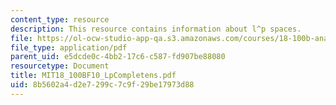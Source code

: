 ```yaml
---
content_type: resource
description: This resource contains information about l^p spaces.
file: https://ol-ocw-studio-app-qa.s3.amazonaws.com/courses/18-100b-analysis-i-fall-2010/8b5602a4d2e7299c7c9f29be17973d88_MIT18_100BF10_LpCompletens.pdf
file_type: application/pdf
parent_uid: e5dcde0c-4bb2-17c6-c587-fd907be88080
resourcetype: Document
title: MIT18_100BF10_LpCompletens.pdf
uid: 8b5602a4-d2e7-299c-7c9f-29be17973d88
---
```

